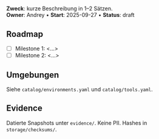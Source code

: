 # <Projektname>

**Zweck**: kurze Beschreibung in 1–2 Sätzen.  
**Owner**: Andrey • **Start**: 2025-09-27 • **Status**: draft

## Roadmap
- [ ] Milestone 1: <…>
- [ ] Milestone 2: <…>

## Umgebungen
Siehe `catalog/environments.yaml` und `catalog/tools.yaml`.

## Evidence
Datierte Snapshots unter `evidence/`. Keine PII. Hashes in `storage/checksums/`.
